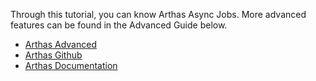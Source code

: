 
Through this tutorial, you can know Arthas Async Jobs. More advanced features can be found in the Advanced Guide below.

* [Arthas Advanced](https://arthas.aliyun.com/doc/arthas-tutorials?language=en&id=arthas-advanced)
* [Arthas Github](https://github.com/alibaba/arthas)
* [Arthas Documentation](https://arthas.aliyun.com/doc/en)
